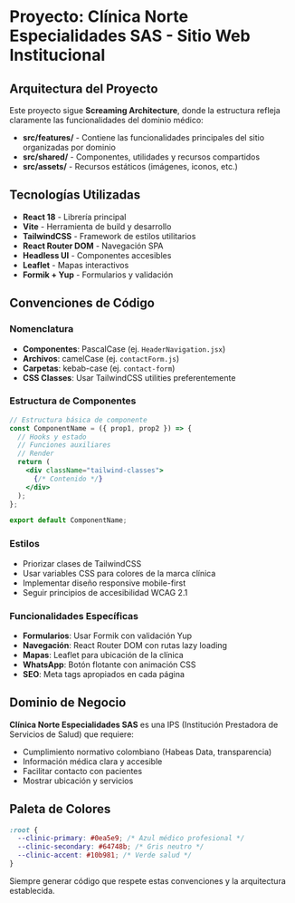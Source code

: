 <!-- Use this file to provide workspace-specific custom instructions to Copilot. For more details, visit https://code.visualstudio.com/docs/copilot/copilot-customization#_use-a-githubcopilotinstructionsmd-file -->

# Proyecto: Clínica Norte Especialidades SAS - Sitio Web Institucional

## Arquitectura del Proyecto

Este proyecto sigue **Screaming Architecture**, donde la estructura refleja claramente las funcionalidades del dominio médico:

- **src/features/** - Contiene las funcionalidades principales del sitio organizadas por dominio
- **src/shared/** - Componentes, utilidades y recursos compartidos
- **src/assets/** - Recursos estáticos (imágenes, iconos, etc.)

## Tecnologías Utilizadas

- **React 18** - Librería principal
- **Vite** - Herramienta de build y desarrollo
- **TailwindCSS** - Framework de estilos utilitarios
- **React Router DOM** - Navegación SPA
- **Headless UI** - Componentes accesibles
- **Leaflet** - Mapas interactivos
- **Formik + Yup** - Formularios y validación

## Convenciones de Código

### Nomenclatura
- **Componentes**: PascalCase (ej. `HeaderNavigation.jsx`)
- **Archivos**: camelCase (ej. `contactForm.js`)
- **Carpetas**: kebab-case (ej. `contact-form`)
- **CSS Classes**: Usar TailwindCSS utilities preferentemente

### Estructura de Componentes
```jsx
// Estructura básica de componente
const ComponentName = ({ prop1, prop2 }) => {
  // Hooks y estado
  // Funciones auxiliares
  // Render
  return (
    <div className="tailwind-classes">
      {/* Contenido */}
    </div>
  );
};

export default ComponentName;
```

### Estilos
- Priorizar clases de TailwindCSS
- Usar variables CSS para colores de la marca clínica
- Implementar diseño responsive mobile-first
- Seguir principios de accesibilidad WCAG 2.1

### Funcionalidades Específicas
- **Formularios**: Usar Formik con validación Yup
- **Navegación**: React Router DOM con rutas lazy loading
- **Mapas**: Leaflet para ubicación de la clínica
- **WhatsApp**: Botón flotante con animación CSS
- **SEO**: Meta tags apropiados en cada página

## Dominio de Negocio

**Clínica Norte Especialidades SAS** es una IPS (Institución Prestadora de Servicios de Salud) que requiere:
- Cumplimiento normativo colombiano (Habeas Data, transparencia)
- Información médica clara y accesible
- Facilitar contacto con pacientes
- Mostrar ubicación y servicios

## Paleta de Colores

```css
:root {
  --clinic-primary: #0ea5e9; /* Azul médico profesional */
  --clinic-secondary: #64748b; /* Gris neutro */
  --clinic-accent: #10b981; /* Verde salud */
}
```

Siempre generar código que respete estas convenciones y la arquitectura establecida.
